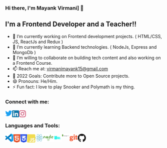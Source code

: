 ### Hi there, I'm Mayank Virmani] 👋

## I'm a Frontend Developer and a Teacher!!

- 🔭 I’m currently working on Frontend development projects. ( HTML/CSS, JS, ReactJs and Redux )
- 🌱 I’m currently learning Backend technologies. ( NodeJs, Express and MongoDb )
- 👯 I’m willing to collaborate on building tech content and also working on a Frontend Course.
- 📫 Reach me at: virmanimayank15@gmail.com
- 🥅 2022 Goals: Contribute more to Open Source projects.
- 😄 Pronouns: He/Him.
- ⚡ Fun fact: I love to play Snooker and Polymath is my thing.

### Connect with me:

[<img align="left" alt="MayankVirmani | Twitter" width="22px" src="/logos/twitter.svg" />][twitter]
[<img align="left" alt="MayankVirmani | LinkedIn" width="22px" src="/logos/linkedin.svg" />][linkedin]
[<img align="left" alt="MayankVirmani | Instagram" width="22px" src="/logos/ig.svg" />][instagram]

<br />

### Languages and Tools:

<img align="left" alt="Visual Studio Code" width="26px" src="/logos/vscode.svg" />
<img align="left" alt="HTML5" width="22px" src="/logos/html.svg" />
<img align="left" alt="CSS3" width="22px" src="/logos/css.svg" />
<img align="left" alt="JavaScript" width="26px" src="/logos/js.svg" />
<img align="left" alt="React" width="26px" src="/logos/react.svg" />
<img align="left" alt="Node.js" width="32px" src="/logos/node.svg" />
<img align="left" alt="SQL" width="26px" src="/logos/sql.jpg" />
<img align="left" alt="MongoDB" width="26px" src="/logos/mongo.svg" />
<img align="left" alt="Git" width="26px" src="/logos/git.svg" />
<img align="left" alt="GitHub" width="26px" src="/logos/github.svg" />

<br />
<br />

<!-- <details> -->
  <!-- <summary>:zap: Recent GitHub Activity</summary> -->

<!--START_SECTION:activity-->
<!-- 1. 🗣 Commented on [#2](https://github.com/codeSTACKr/portfolio-sass/issues/2) in [codeSTACKr/portfolio-sass](https://github.com/codeSTACKr/portfolio-sass) -->
<!-- 2. ❗️ Closed issue [#2](https://github.com/codeSTACKr/portfolio-sass/issues/2) in [codeSTACKr/portfolio-sass](https://github.com/codeSTACKr/portfolio-sass) -->
<!-- 3. ❌ Closed PR [#11](https://github.com/codeSTACKr/free-developer-resources/pull/11) in [codeSTACKr/free-developer-resources](https://github.com/codeSTACKr/free-developer-resources) -->
<!-- 4. 🗣 Commented on [#11](https://github.com/codeSTACKr/free-developer-resources/issues/11) in [codeSTACKr/free-developer-resources](https://github.com/codeSTACKr/free-developer-resources) -->
<!-- 5. 🎉 Merged PR [#10](https://github.com/codeSTACKr/free-developer-resources/pull/10) in [codeSTACKr/free-developer-resources](https://github.com/codeSTACKr/free-developer-resources) -->
<!--END_SECTION:activity-->

<!-- </details> -->

<!-- <details> -->
  <!-- <summary>:zap: GitHub Stats</summary> -->

  <!-- <img align="left" alt="codeSTACKr's GitHub Stats" src="https://github-readme-stats.codestackr.vercel.app/api?username=codeSTACKr&show_icons=true&hide_border=true" /> -->

<!-- </details> -->

[twitter]: https://twitter.com/m_virmani
[instagram]: https://instagram.com/_thecodebreaker_
[linkedin]: https://linkedin.com/in/mayank-virmani
